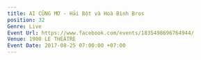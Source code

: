 ```yaml
---
title: AI CŨNG MƠ - Hải Bột và Hoà Bình Bros
position: 32
Genre: Live
Event Url: https://www.facebook.com/events/1835498696764944/
Venue: 1900 LE THÉÂTRE
Event Date: 2017-08-25 07:00:00 +07:00
---
```



